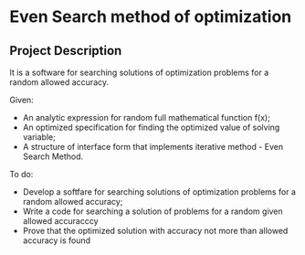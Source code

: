 # Even Search method of optimization 

## Project Description
It is a software for searching solutions of optimization problems for a random allowed accuracy.


Given:
*	An analytic expression for random full mathematical function f(x);
*	An optimized specification for finding the optimized value of solving variable;
*	A structure of interface form that implements iterative method - Even Search Method.

To do:
*	Develop a softfare for searching solutions of optimization problems for a random allowed accuracy;
*	Write a code for searching a solution of problems for a random given allowed accuracccy
*	Prove that the optimized solution with accuracy not more than allowed accuracy is found 
